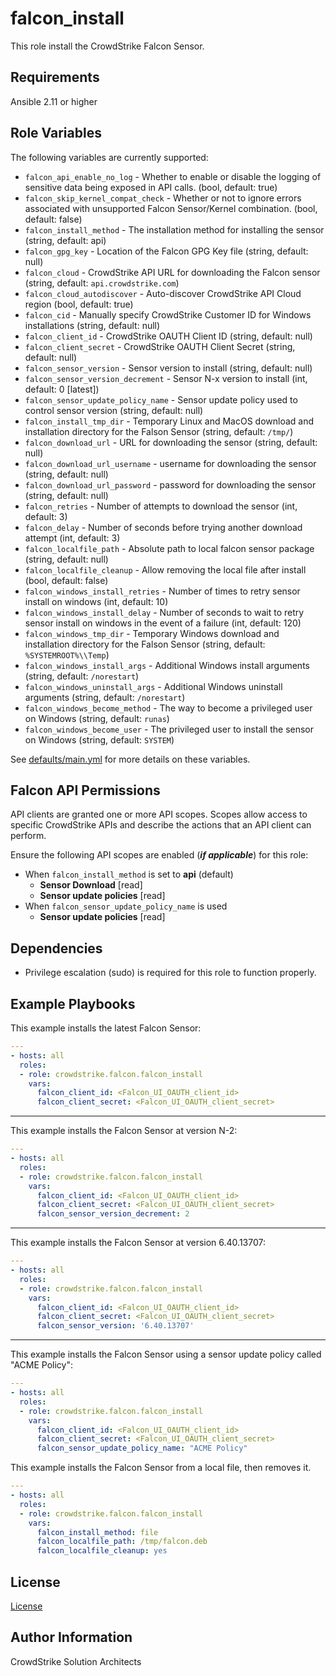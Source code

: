 falcon_install
=========

This role install the CrowdStrike Falcon Sensor.

Requirements
------------

Ansible 2.11 or higher

Role Variables
--------------

The following variables are currently supported:

 * `falcon_api_enable_no_log` - Whether to enable or disable the logging of sensitive data being exposed in API calls. (bool, default: true)
 * `falcon_skip_kernel_compat_check` - Whether or not to ignore errors associated with unsupported Falcon Sensor/Kernel combination. (bool, default: false)
 * `falcon_install_method` - The installation method for installing the sensor (string, default: api)
 * `falcon_gpg_key` - Location of the Falcon GPG Key file (string, default: null)
 * `falcon_cloud` - CrowdStrike API URL for downloading the Falcon sensor (string, default: `api.crowdstrike.com`)
 * `falcon_cloud_autodiscover` - Auto-discover CrowdStrike API Cloud region (bool, default: true)
 * `falcon_cid` - Manually specify CrowdStrike Customer ID for Windows installations (string, default: null)
 * `falcon_client_id` - CrowdStrike OAUTH Client ID (string, default: null)
 * `falcon_client_secret` - CrowdStrike OAUTH Client Secret (string, default: null)
 * `falcon_sensor_version` - Sensor version to install (string, default: null)
 * `falcon_sensor_version_decrement` - Sensor N-x version to install (int, default: 0 [latest])
 * `falcon_sensor_update_policy_name` - Sensor update policy used to control sensor version (string, default: null)
 * `falcon_install_tmp_dir` - Temporary Linux and MacOS download and installation directory for the Falson Sensor (string, default: `/tmp/`)
 * `falcon_download_url` - URL for downloading the sensor (string, default: null)
 * `falcon_download_url_username` - username for downloading the sensor (string, default: null)
 * `falcon_download_url_password` - password for downloading the sensor (string, default: null)
 * `falcon_retries` - Number of attempts to download the sensor (int, default: 3)
 * `falcon_delay` - Number of seconds before trying another download attempt (int, default: 3)
 * `falcon_localfile_path` - Absolute path to local falcon sensor package (string, default: null)
 * `falcon_localfile_cleanup` - Allow removing the local file after install (bool, default: false)
 * `falcon_windows_install_retries` - Number of times to retry sensor install on windows (int, default: 10)
 * `falcon_windows_install_delay` - Number of seconds to wait to retry sensor install on windows in the event of a failure (int, default: 120)
 * `falcon_windows_tmp_dir` - Temporary Windows download and installation directory for the Falson Sensor (string, default: `%SYSTEMROOT%\\Temp`)
 * `falcon_windows_install_args` - Additional Windows install arguments (string, default: `/norestart`)
 * `falcon_windows_uninstall_args` - Additional Windows uninstall arguments (string, default: `/norestart`)
 * `falcon_windows_become_method` - The way to become a privileged user on Windows (string, default: `runas`)
 * `falcon_windows_become_user` - The privileged user to install the sensor on Windows (string, default: `SYSTEM`)

See [defaults/main.yml](defaults/main.yml) for more details on these variables.

Falcon API Permissions
----------------------

API clients are granted one or more API scopes. Scopes allow access to specific CrowdStrike APIs and describe the actions that an API client can perform.

Ensure the following API scopes are enabled (***if applicable***) for this role:
* When `falcon_install_method` is set to **api** (default)
  * **Sensor Download** [read]
  * **Sensor update policies** [read]
* When `falcon_sensor_update_policy_name` is used
  * **Sensor update policies** [read]

Dependencies
------------

- Privilege escalation (sudo) is required for this role to function properly.

Example Playbooks
----------------

This example installs the latest Falcon Sensor:

```yaml
---
- hosts: all
  roles:
  - role: crowdstrike.falcon.falcon_install
    vars:
      falcon_client_id: <Falcon_UI_OAUTH_client_id>
      falcon_client_secret: <Falcon_UI_OAUTH_client_secret>
```
---
This example installs the Falcon Sensor at version N-2:
```yaml
---
- hosts: all
  roles:
  - role: crowdstrike.falcon.falcon_install
    vars:
      falcon_client_id: <Falcon_UI_OAUTH_client_id>
      falcon_client_secret: <Falcon_UI_OAUTH_client_secret>
      falcon_sensor_version_decrement: 2
```
---
This example installs the Falcon Sensor at version 6.40.13707:
```yaml
---
- hosts: all
  roles:
  - role: crowdstrike.falcon.falcon_install
    vars:
      falcon_client_id: <Falcon_UI_OAUTH_client_id>
      falcon_client_secret: <Falcon_UI_OAUTH_client_secret>
      falcon_sensor_version: '6.40.13707'
```
---
This example installs the Falcon Sensor using a sensor update policy called "ACME Policy":
```yaml
---
- hosts: all
  roles:
  - role: crowdstrike.falcon.falcon_install
    vars:
      falcon_client_id: <Falcon_UI_OAUTH_client_id>
      falcon_client_secret: <Falcon_UI_OAUTH_client_secret>
      falcon_sensor_update_policy_name: "ACME Policy"
```
This example installs the Falcon Sensor from a local file, then removes it.
```yaml
---
- hosts: all
  roles:
  - role: crowdstrike.falcon.falcon_install
    vars:
      falcon_install_method: file
      falcon_localfile_path: /tmp/falcon.deb
      falcon_localfile_cleanup: yes
```
License
-------

[License](https://github.com/crowdstrike/ansible_collection_falcon/blob/main/LICENSE)

Author Information
------------------

CrowdStrike Solution Architects
